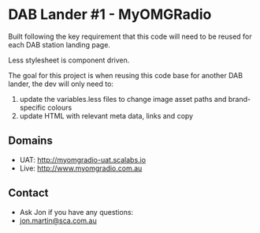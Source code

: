 DAB Lander #1 - MyOMGRadio
======
Built following the key requirement that this code will need to be reused for each DAB station landing page.

Less stylesheet is component driven. 

The goal for this project is when reusing this code base for another DAB lander, the dev will only need to:
1. update the variables.less files to change image asset paths and brand-specific colours
2. update HTML with relevant meta data, links and copy


## Domains
* UAT: http://myomgradio-uat.scalabs.io
* Live: http://www.myomgradio.com.au

## Contact
* Ask Jon if you have any questions: 
* jon.martin@sca.com.au
